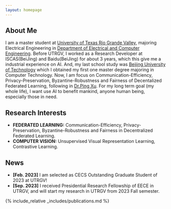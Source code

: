 ```yaml
---
layout: homepage
---
```


## About Me

I am a master student at [University of Texas Rio Grande Valley](https://www.utrgv.edu/), majoring Electrical Engineering in [Department of Electrical and Computer Engineering](https://www.utrgv.edu/ece/). Before UTRGV, I worked as a Research Developer at ISCAS(BeiJing) and Baidu(BeiJing) for about 3 years, which this give me a industrial experience on AI. And, my last school study was [Beijing University of Technology](https://www.bjut.edu.cn/) which I obtained my first one master degree majoring in Computer Technology. Now, I am focus on Communication-Efficiency, Privacy-Preservation, Byzantine-Robustness and Fairness of  Decentalized Federated Learning, following in [Dr.Ping Xu](https://sites.google.com/view/ping-xu-utrgv/home). For my long term goal (my whole life), I want use AI to benefit mankind, anyone human being, especially those in need.
## Research Interests

- **FEDERATED LEARNING:** Communication-Efficiency, Privacy-Preservation, Byzantine-Robustness and Fairness in Decentralized
Federated Learning.
- **COMPUTER VISION:** Unsupervised Visual Representation Learning, Contrastive Learning.

## News

- **[Feb. 2023]** I am selected as CECS Outstanding Graduate Student of 2023 at UTRGV!  
- **[Sep. 2023]** I received Presidential Research Fellowship of EECE in UTRGV, and will start my research in UTRGV from 2023 Fall semester.

{% include_relative _includes/publications.md %}
